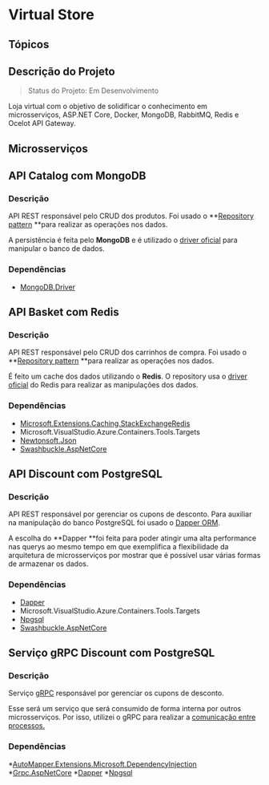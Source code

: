 # Virtual Store 


## Tópicos


## Descrição do Projeto

> Status do Projeto: Em Desenvolvimento

Loja virtual com o objetivo de solidificar o conhecimento em microsserviços, ASP.NET Core, Docker, MongoDB, RabbitMQ, Redis e Ocelot API Gateway.


## Microsserviços


## API Catalog com MongoDB


### Descrição

API REST responsável pelo CRUD dos produtos. Foi usado o **[Repository pattern](https://docs.microsoft.com/en-us/aspnet/mvc/overview/older-versions/getting-started-with-ef-5-using-mvc-4/implementing-the-repository-and-unit-of-work-patterns-in-an-asp-net-mvc-application) **para realizar as operações nos dados.

A persistência é feita pelo **MongoDB** e é utilizado o [driver oficial](https://docs.mongodb.com/drivers/csharp/) para manipular o banco de dados.


### Dependências



* [MongoDB.Driver ](https://www.nuget.org/packages/MongoDB.Driver/2.13.0)


## API Basket com Redis


### Descrição

API REST responsável pelo CRUD dos carrinhos de compra. Foi usado o **[Repository pattern](https://docs.microsoft.com/en-us/aspnet/mvc/overview/older-versions/getting-started-with-ef-5-using-mvc-4/implementing-the-repository-and-unit-of-work-patterns-in-an-asp-net-mvc-application) **para realizar as operações nos dados.

É feito um cache dos dados utilizando o **Redis**. O repository usa o [driver oficial](https://www.nuget.org/packages/Microsoft.Extensions.Caching.StackExchangeRedis/5.0.1) do Redis para realizar as manipulações dos dados.


### Dependências



* [Microsoft.Extensions.Caching.StackExchangeRedis](https://www.nuget.org/packages/Microsoft.Extensions.Caching.StackExchangeRedis/5.0.1)
* Microsoft.VisualStudio.Azure.Containers.Tools.Targets
* [Newtonsoft.Json](https://www.nuget.org/packages/Newtonsoft.Json/13.0.1)
* [Swashbuckle.AspNetCore](https://www.nuget.org/packages/Swashbuckle.AspNetCore/)


## API Discount com PostgreSQL


### Descrição

API REST responsável por gerenciar os cupons de desconto. Para auxiliar na manipulação do banco PostgreSQL foi usado o [Dapper ORM](https://dapper-tutorial.net/dapper).

A escolha do **Dapper **foi feita para poder atingir uma alta performance nas querys ao mesmo tempo em que exemplifica a flexibilidade da arquitetura de microsserviços por mostrar que é possível usar várias formas de armazenar os dados. 


### Dependências



* [Dapper](https://dapper-tutorial.net/dapper)
* Microsoft.VisualStudio.Azure.Containers.Tools.Targets
* [Npgsql](https://www.nuget.org/packages/Npgsql/5.0.7)
* [Swashbuckle.AspNetCore](https://www.nuget.org/packages/Swashbuckle.AspNetCore/)


## Serviço gRPC Discount com PostgreSQL

### Descrição

Serviço [gRPC](https://grpc.io) responsável por gerenciar os cupons de desconto.

Esse será um serviço que será consumido de forma interna por outros microsserviços. Por isso, utilizei o gRPC para realizar a [comunicação entre processos.](https://pt.wikipedia.org/wiki/Comunica%C3%A7%C3%A3o_entre_processos)

### Dependências

*[AutoMapper.Extensions.Microsoft.DependencyInjection](https://www.nuget.org/packages/AutoMapper.Extensions.Microsoft.DependencyInjection/8.1.1/)
*[Grpc.AspNetCore](https://www.nuget.org/packages/Grpc.AspNetCore/2.34.0/)
*[Dapper](https://dapper-tutorial.net/dapper) 
*[Npgsql](https://www.nuget.org/packages/Npgsql/5.0.7)